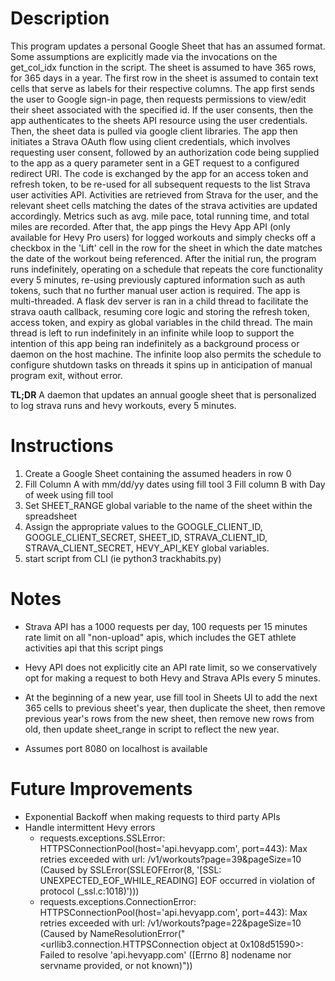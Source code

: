 # Description

This program updates a personal Google Sheet that has an assumed format. Some assumptions are explicitly made via the invocations on the get_col_idx function in the script. The sheet is assumed to have 365 rows, for 365 days in a year. The first row in the sheet is assumed to contain text cells that serve as labels for their respective columns. The app first sends the user to Google sign-in page, then requests permissions to view/edit their sheet associated with the specified id. If the user consents, then the app authenticates to the sheets API resource using the user credentials. Then, the sheet data is pulled via google client libraries. The app then initiates a Strava OAuth flow using client credentials, which involves requesting user consent, followed by an authorization code being supplied to the app as a query parameter sent in a GET request to a configured redirect URI. The code is exchanged by the app for an access token and refresh token, to be re-used for all subsequent requests to the list Strava user activities API. Activities are retrieved from Strava for the user, and the relevant sheet cells matching the dates of the strava activities are updated accordingly. Metrics such as avg. mile pace, total running time, and total miles are recorded. After that, the app pings the Hevy App API (only available for Hevy Pro users) for logged workouts and simply checks off a checkbox in the 'Lift' cell in the row for the sheet in which the date matches the date of the workout being referenced. After the initial run, the program runs indefinitely, operating on a schedule that repeats the core functionality every 5 minutes, re-using previously captured information such as auth tokens, such that no further manual user action is required. The app is multi-threaded. A flask dev server is ran in a child thread to facilitate the strava oauth callback, resuming core logic and storing the refresh token, access token, and expiry as global variables in the child thread. The main thread is left to run indefinitely in an infinite while loop to support the intention of this app being ran indefinitely as a background process or daemon on the host machine. The infinite loop also permits the schedule to configure shutdown tasks on threads it spins up in anticipation of manual program exit, without error.

**TL;DR**
A daemon that updates an annual google sheet that is personalized to log strava runs and hevy workouts, every 5 minutes. 

# Instructions
1. Create a Google Sheet containing the assumed headers in row 0
2. Fill Column A with mm/dd/yy dates using fill tool
3 Fill column B with Day of week using fill tool
4. Set SHEET_RANGE global variable to the name of the sheet within the spreadsheet
5. Assign the appropriate values to the GOOGLE_CLIENT_ID, GOOGLE_CLIENT_SECRET, SHEET_ID, STRAVA_CLIENT_ID, STRAVA_CLIENT_SECRET, HEVY_API_KEY global variables.
6. start script from CLI (ie python3 trackhabits.py)


# Notes
- Strava API has a 1000 requests per day, 100 requests per 15 minutes rate limit on all "non-upload" apis, which includes the GET athlete activities api that this script pings

- Hevy API does not explicitly cite an API rate limit, so we conservatively opt for making a request to both Hevy and Strava APIs every 5 minutes.

- At the beginning of a new year, use fill tool in Sheets UI to add the next 365 cells to previous sheet's year, then duplicate the sheet, then remove previous year's rows from the new sheet, then remove new rows from old, then update sheet_range in script to reflect the new year.

- Assumes port 8080 on localhost is available


# Future Improvements
- Exponential Backoff when making requests to third party APIs
- Handle intermittent Hevy errors
    - requests.exceptions.SSLError: HTTPSConnectionPool(host='api.hevyapp.com', port=443): Max retries exceeded with url: /v1/workouts?page=39&pageSize=10 (Caused by SSLError(SSLEOFError(8, '[SSL: UNEXPECTED_EOF_WHILE_READING] EOF occurred in violation of protocol (_ssl.c:1018)')))
    - requests.exceptions.ConnectionError: HTTPSConnectionPool(host='api.hevyapp.com', port=443): Max retries exceeded with url: /v1/workouts?page=22&pageSize=10 (Caused by NameResolutionError("<urllib3.connection.HTTPSConnection object at 0x108d51590>: Failed to resolve 'api.hevyapp.com' ([Errno 8] nodename nor servname provided, or not known)"))

